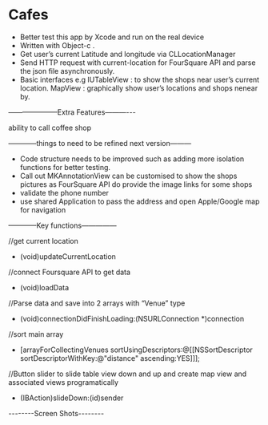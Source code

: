 # Cafes
- Better test this app by Xcode and run on the real device
- Written with Object-c .
- Get user’s current Latitude and longitude via CLLocationManager
- Send HTTP request  with current-location for FourSquare API and parse the json file asynchronously.
- Basic interfaces 
e.g 
IUTableView : to show the shops near user’s current location.
 MapView : graphically show user’s locations and shops nenear by.

———————Extra Features———---

ability to call coffee shop

————things to need to be refined next version———
* Code structure needs to be improved such as adding more isolation functions for better testing.
* Call out MKAnnotationView can be customised to show the shops pictures as FourSquare API do  provide the image links for some shops
* validate the phone number 
* use shared Application to pass the address and open Apple/Google map for navigation

————Key functions—————

//get current location
- (void)updateCurrentLocation

//connect Foursquare API to get data

- (void)loadData

//Parse data and save into 2 arrays with “Venue” type

- (void)connectionDidFinishLoading:(NSURLConnection *)connection

//sort main array

- [arrayForCollectingVenues sortUsingDescriptors:@[[NSSortDescriptor sortDescriptorWithKey:@"distance" ascending:YES]]];

//Button slider to slide table view down and up and create map view and associated views programatically

- (IBAction)slideDown:(id)sender


--------Screen Shots--------

